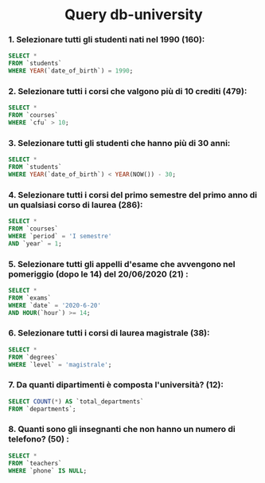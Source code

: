 <h1 style="text-align: center;">Query db-university</h1>

### 1. Selezionare tutti gli studenti nati nel 1990 (160):
``` sql
SELECT *
FROM `students`
WHERE YEAR(`date_of_birth`) = 1990;
```

### 2. Selezionare tutti i corsi che valgono più di 10 crediti (479):
```sql
SELECT *
FROM `courses`
WHERE `cfu` > 10;
```

### 3. Selezionare tutti gli studenti che hanno più di 30 anni:
```sql
SELECT *
FROM `students`
WHERE YEAR(`date_of_birth`) < YEAR(NOW()) - 30;
```

### 4. Selezionare tutti i corsi del primo semestre del primo anno di un qualsiasi corso di laurea (286):
```sql
SELECT *
FROM `courses`
WHERE `period` = 'I semestre'
AND `year` = 1;
```

### 5. Selezionare tutti gli appelli d'esame che avvengono nel pomeriggio (dopo le 14) del 20/06/2020 (21) :
```sql
SELECT *
FROM `exams`
WHERE `date` = '2020-6-20'
AND HOUR(`hour`) >= 14;
```

### 6. Selezionare tutti i corsi di laurea magistrale (38):
```sql
SELECT *
FROM `degrees`
WHERE `level` = 'magistrale';
```

### 7. Da quanti dipartimenti è composta l'università? (12):
```sql
SELECT COUNT(*) AS `total_departments`
FROM `departments`;
```

### 8. Quanti sono gli insegnanti che non hanno un numero di telefono? (50) :
```sql
SELECT *
FROM `teachers`
WHERE `phone` IS NULL;
```


